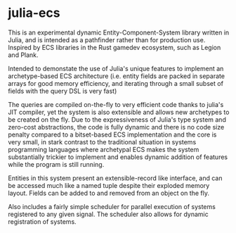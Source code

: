 # julia-ecs

This is an experimental dynamic Entity-Component-System library written in Julia, and is intended as a pathfinder rather than for production use. Inspired by ECS libraries in the Rust gamedev ecosystem, such as Legion and Plank.

Intended to demonstate the use of Julia's unique features to implement an archetype-based ECS architecture 
(i.e. entity fields are packed in separate arrays for good memory efficiency, and iterating through a small subset of fields with the query DSL is very fast)

The queries are compiled on-the-fly to very efficient code thanks to julia's JIT compiler, yet the system is also extensible and allows new archetypes to be created on the fly.
Due to the expressiveness of Julia's type system and zero-cost abstractions, the code is fully dynamic and there is no code size penalty compared to a bitset-based ECS implementation and the core is very small, 
in stark contrast to the traditional situation in systems programming languages where archetypal ECS makes the system substantially trickier to implement and enables dynamic addition
of features while the program is still running. 

Entities in this system present an extensible-record like interface, and can be accessed much like a named tuple despite their exploded memory layout. 
Fields can be added to and removed from an object on the fly.

Also includes a fairly simple scheduler for parallel execution of systems registered to any given signal. The scheduler also allows for dynamic registration of systems.
